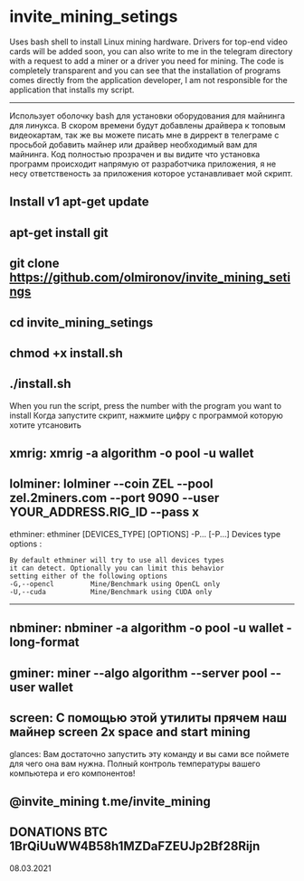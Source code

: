 # invite_mining_setings
Uses bash shell to install Linux mining hardware. Drivers for top-end video cards will be added soon, you can also write to me in the telegram directory
with a request to add a miner or a driver you need for mining. The code is completely transparent and you can see that the installation of programs comes directly
from the application developer, I am not responsible for the application that installs my script.

---------------------------------------------------------------------------------------------------------------------------------------------------------------------------------

Использует оболочку bash для установки оборудования для майнинга для линукса. В скором времени будут добавлены драйвера к топовым видеокартам, так же вы можете писать
мне в диррект в телеграме с просьбой добавить майнер или драйвер необходимый вам для майнинга.  Код полностью прозрачен и вы видите что установка программ происходит напрямую
от разработчика приложения, я не несу ответственость за приложения которое устанавливает мой скрипт. 


Install v1
apt-get update
--------------------------------------------------------------
apt-get install git
--------------------------------------------------------------
git clone https://github.com/olmironov/invite_mining_setings
--------------------------------------------------------------
cd invite_mining_setings
--------------------------------------------------------------
chmod +x install.sh
--------------------------------------------------------------
./install.sh
--------------------------------------------------------------

When you run the script, press the number with the program you want to install
Когда запустите скрипт, нажмите цифру с программой которую хотите утсановить

xmrig:
xmrig -a algorithm -o pool -u wallet
--------------------------------------------------------
lolminer:
lolminer --coin ZEL --pool zel.2miners.com --port 9090 --user YOUR_ADDRESS.RIG_ID --pass x
--------------------------------------------------------
ethminer:
ethminer [DEVICES_TYPE] [OPTIONS] -P... [-P...]
Devices type options :

    By default ethminer will try to use all devices types
    it can detect. Optionally you can limit this behavior
    setting either of the following options
    -G,--opencl         Mine/Benchmark using OpenCL only
    -U,--cuda           Mine/Benchmark using CUDA only
--------------------------------------------------------
nbminer:
nbminer -a algorithm -o pool -u wallet -long-format
--------------------------------------------------------
gminer:
miner --algo algorithm --server pool --user wallet
--------------------------------------------------------
screen:
С помощью этой утилиты прячем наш майнер
screen 2x space and start mining
--------------------------------------------------------
glances:
Вам достаточно запустить эту команду и вы сами все поймете для чего она вам нужна. 
Полный контроль температуры вашего компьютера и его компонентов!

@invite_mining
t.me/invite_mining
------------------------------------------------
DONATIONS BTC 1BrQiUuWW4B58h1MZDaFZEUJp2Bf28Rijn
------------------------------------------------
08.03.2021
